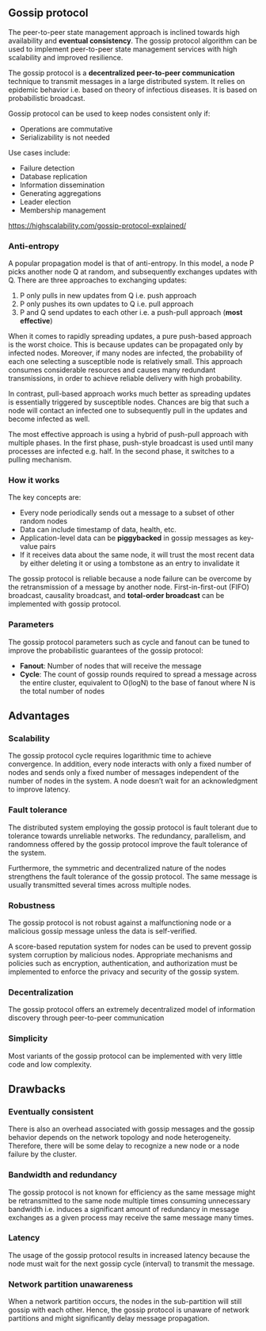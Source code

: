 ## Gossip protocol

The peer-to-peer state management approach is inclined towards high availability and **eventual consistency**. The gossip protocol algorithm can be used to implement peer-to-peer state management services with high scalability and improved resilience.

The gossip protocol is a **decentralized peer-to-peer communication** technique to transmit messages in a large distributed system. It relies on epidemic behavior i.e. based on theory of infectious diseases. It is based on probabilistic broadcast.

Gossip protocol can be used to keep nodes consistent only if:

- Operations are commutative
- Serializability is not needed

Use cases include:

- Failure detection
- Database replication
- Information dissemination
- Generating aggregations
- Leader election
- Membership management

https://highscalability.com/gossip-protocol-explained/

### Anti-entropy

A popular propagation model is that of anti-entropy. In this model, a node P picks another node Q at random, and subsequently exchanges updates with Q. There are three approaches to exchanging updates:

1. P only pulls in new updates from Q i.e. push approach
2. P only pushes its own updates to Q i.e. pull approach
3. P and Q send updates to each other i.e. a push-pull approach (**most effective**)

When it comes to rapidly spreading updates, a pure push-based approach is the worst choice. This is because updates can be propagated only by infected nodes. Moreover, if many nodes are infected, the probability of each one selecting a susceptible node is relatively small. This approach consumes considerable resources and causes many redundant transmissions, in order to achieve reliable delivery with high probability.

In contrast, pull-based approach works much better as spreading updates is essentially triggered by susceptible nodes. Chances are big that such a node will contact an infected one to subsequently pull in the updates and become infected as well.

The most effective approach is using a hybrid of push-pull approach with multiple phases. In the first phase, push-style broadcast is used until many processes are infected e.g. half. In the second phase, it switches to a pulling mechanism.

### How it works

The key concepts are:

- Every node periodically sends out a message to a subset of other random nodes
- Data can include timestamp of data, health, etc.
- Application-level data can be **piggybacked** in gossip messages as key-value pairs
- If it receives data about the same node, it will trust the most recent data by either deleting it or using a tombstone as an entry to invalidate it

The gossip protocol is reliable because a node failure can be overcome by the retransmission of a message by another node. First-in-first-out (FIFO) broadcast, causality broadcast, and **total-order broadcast** can be implemented with gossip protocol.

### Parameters

The gossip protocol parameters such as cycle and fanout can be tuned to improve the probabilistic guarantees of the gossip protocol:

- **Fanout**: Number of nodes that will receive the message
- **Cycle**: The count of gossip rounds required to spread a message across the entire cluster, equivalent to O(logN) to the base of fanout where N is the total number of nodes

## Advantages

### Scalability

The gossip protocol cycle requires logarithmic time to achieve convergence. In addition, every node interacts with only a fixed number of nodes and sends only a fixed number of messages independent of the number of nodes in the system. A node doesn’t wait for an acknowledgment to improve latency.

### Fault tolerance

The distributed system employing the gossip protocol is fault tolerant due to tolerance towards unreliable networks. The redundancy, parallelism, and randomness offered by the gossip protocol improve the fault tolerance of the system.

Furthermore, the symmetric and decentralized nature of the nodes strengthens the fault tolerance of the gossip protocol. The same message is usually transmitted several times across multiple nodes.

### Robustness

The gossip protocol is not robust against a malfunctioning node or a malicious gossip message unless the data is self-verified.

A score-based reputation system for nodes can be used to prevent gossip system corruption by malicious nodes. Appropriate mechanisms and policies such as encryption, authentication, and authorization must be implemented to enforce the privacy and security of the gossip system.

### Decentralization

The gossip protocol offers an extremely decentralized model of information discovery through peer-to-peer communication

### Simplicity

Most variants of the gossip protocol can be implemented with very little code and low complexity.

## Drawbacks

### Eventually consistent

There is also an overhead associated with gossip messages and the gossip behavior depends on the network topology and node heterogeneity. Therefore, there will be some delay to recognize a new node or a node failure by the cluster.

### Bandwidth and redundancy

The gossip protocol is not known for efficiency as the same message might be retransmitted to the same node multiple times consuming unnecessary bandwidth i.e. induces a significant amount of redundancy in message exchanges as a given process may receive the same message many times.

### Latency

The usage of the gossip protocol results in increased latency because the node must wait for the next gossip cycle (interval) to transmit the message.

### Network partition unawareness

When a network partition occurs, the nodes in the sub-partition will still gossip with each other. Hence, the gossip protocol is unaware of network partitions and might significantly delay message propagation.
